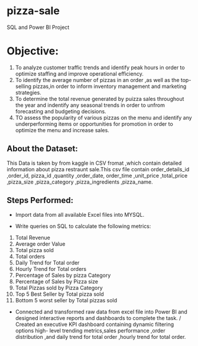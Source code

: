 # pizza-sale
SQL and Power BI Project
# Objective:
 1. To analyze customer traffic trends and identify peak hours in order to optimize staffing and improve operational efficiency.
 1. To identify the average number of pizzas in an order ,as well as the top-selling pizzas,in order to inform inventory management and marketing strategies.
 1. To determine the total revenue generated by puizza sales throughout the year and indentify any seasonal trends in order to unfrom forecasting and budgeting decisions.
 1. TO assess the popularity of various pizzas on the menu and identify any underperforming items or opportunities for promotion in order to optimize the menu and increase sales.

## About the Dataset:
This Data is taken by from kaggle in CSV fromat ,which contain detailed information about pizza restraunt sale.This csv file contain order_details_id	,order_id,	pizza_id	,quantity	,order_date,	order_time	,unit_price	,total_price	,pizza_size	,pizza_category	,pizza_ingredients	,pizza_name.

## Steps Performed:
-  Import data from all available Excel files into MYSQL.
+   Write queries on SQL to calculate the following metrics:
   1.  Total Revenue
   1.  Average  order Value
   1.  Total pizza sold
   1. Total orders
   1. Daily Trend for Total order
   1. Hourly Trend for Total orders
   1. Percentage of Sales by pizza Category
   1. Percentage of Sales by Pizza size
   1. Total Pizzas sold by Pizza Category
   1. Top 5 Best Seller by Total pizza sold
   1. Bottom 5 worst seller by Total pizzas sold
*   Connected and transformed raw data from excel file  into Power BI and designed interactive reports and dashboards to complete the task.
/   Created an executive KPI dashboard containing dynamic filtering options high- level trending metrics,sales performance ,order distribution ,and daily trend for total order ,hourly trend for total order.
 


 
